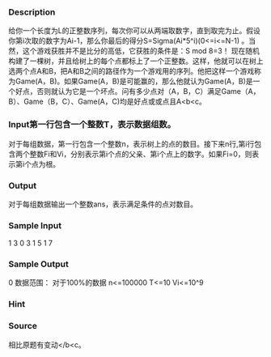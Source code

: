 
### Description
给你一个长度为L的正整数序列，每次你可以从两端取数字，直到取完为止。假设你第i次取的数字为Ai-1，那么你最后的得分S=Sigma(Ai*5^i)(0<=i<=N-1) 。当然，这个游戏获胜并不是比分的高低，它获胜的条件是：S mod 8=3！ 现在随机构建了一棵树，并且给树上的每个点都标上了一个正整数。这样，他就可以在树上选两个点A和B，把A和B之间的路径作为一个游戏用的序列。他把这样一个游戏称为Game(A，B)。如果Game(A，B)是可能赢的，那么他就认为Game(A，B)是一个好点，否则就认为它是一个坏点。问有多少点对（A，B，C）满足Game（A，B）、Game（B，C）、Game(A，C)均是好点或或点且A<b<c。
### Input第一行包含一个整数T，表示数据组数。
对于每组数据，第一行包含一个整数n，表示树上的点的数目。接下来n行,第i行包含两个整数Fi和Vi，分别表示第i个点的父亲、第i个点上的数字。如果Fi=0，则表示第i个点为根。

### Output
对于每组数据输出一个整数ans，表示满足条件的点对数目。




### Sample Input
1
3
0 3
1 5
1 7


### Sample Output
0
数据范围：
对于100%的数据 n<=100000 T<=10 Vi<=10^9





### Hint

### Source
相比原题有变动</b<c。
### 